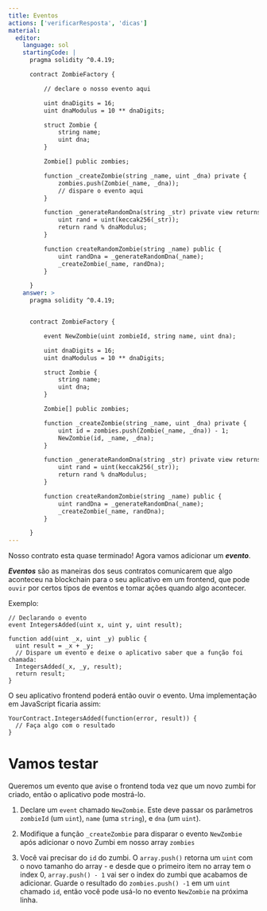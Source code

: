 ```yaml
---
title: Eventos
actions: ['verificarResposta', 'dicas']
material:
  editor:
    language: sol
    startingCode: |
      pragma solidity ^0.4.19;

      contract ZombieFactory {

          // declare o nosso evento aqui

          uint dnaDigits = 16;
          uint dnaModulus = 10 ** dnaDigits;

          struct Zombie {
              string name;
              uint dna;
          }

          Zombie[] public zombies;

          function _createZombie(string _name, uint _dna) private {
              zombies.push(Zombie(_name, _dna));
              // dispare o evento aqui
          } 

          function _generateRandomDna(string _str) private view returns (uint) {
              uint rand = uint(keccak256(_str));
              return rand % dnaModulus;
          }

          function createRandomZombie(string _name) public {
              uint randDna = _generateRandomDna(_name);
              _createZombie(_name, randDna);
          }

      }
    answer: >
      pragma solidity ^0.4.19;


      contract ZombieFactory {

          event NewZombie(uint zombieId, string name, uint dna);

          uint dnaDigits = 16;
          uint dnaModulus = 10 ** dnaDigits;

          struct Zombie {
              string name;
              uint dna;
          }

          Zombie[] public zombies;

          function _createZombie(string _name, uint _dna) private {
              uint id = zombies.push(Zombie(_name, _dna)) - 1;
              NewZombie(id, _name, _dna);
          } 

          function _generateRandomDna(string _str) private view returns (uint) {
              uint rand = uint(keccak256(_str));
              return rand % dnaModulus;
          }

          function createRandomZombie(string _name) public {
              uint randDna = _generateRandomDna(_name);
              _createZombie(_name, randDna);
          }

      }
---
```


Nosso contrato esta quase terminado! Agora vamos adicionar um **_evento_**.

**_Eventos_** são as maneiras dos seus contratos comunicarem que algo aconteceu na blockchain para o seu aplicativo em um frontend, que pode `ouvir` por certos tipos de eventos e tomar ações quando algo acontecer.

Exemplo:

```
// Declarando o evento
event IntegersAdded(uint x, uint y, uint result);

function add(uint _x, uint _y) public {
  uint result = _x + _y;
  // Dispare um evento e deixe o aplicativo saber que a função foi chamada:
  IntegersAdded(_x, _y, result);
  return result;
}
```

O seu aplicativo frontend poderá então ouvir o evento. Uma implementação em JavaScript ficaria assim:

```
YourContract.IntegersAdded(function(error, result)) {
  // Faça algo com o resultado
}
```

# Vamos testar

Queremos um evento que avise o frontend toda vez que um novo zumbi for criado, então o aplicativo pode mostrá-lo.

1. Declare um `event` chamado `NewZombie`. Este deve passar os parâmetros `zombieId` (um `uint`), `name` (uma `string`), e `dna` (um `uint`).

2. Modifique a função `_createZombie` para disparar o evento `NewZombie` após adicionar o novo Zumbi em nosso array `zombies`

3. Você vai precisar do `id` do zumbi. O `array.push()` retorna um `uint` com o novo tamanho do array - e desde que o primeiro item no array tem o index 0, `array.push() - 1` vai ser o index do zumbi que acabamos de adicionar. Guarde o resultado do `zombies.push() -1` em um `uint` chamado `id`, então você pode usá-lo no evento `NewZombie` na próxima linha.
